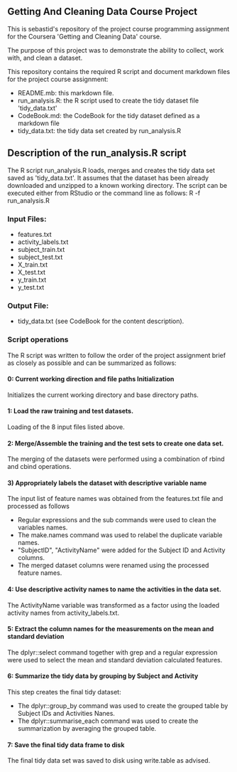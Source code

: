 ## Getting And Cleaning Data Course Project
This is sebastid's repository of the project course programming assignment for the Coursera 'Getting and Cleaning Data' course.

The purpose of this project was to demonstrate the ability to collect, work with, and clean a dataset.

This repository contains the required R script and document markdown files for the project course assignment:
* README.mb: this markdown file.
* run_analysis.R: the R script used to create the tidy dataset file 'tidy_data.txt'
* CodeBook.md: the CodeBook for the tidy dataset defined as a markdown file
* tidy_data.txt: the tidy data set created by run_analysis.R

## Description of the run_analysis.R script
The R script run_analysis.R loads, merges and creates the tidy data set saved as 'tidy_data.txt'.
It assumes that the dataset has been already downloaded and unzipped to a known working directory.
The script can be executed either from RStudio or the command line as follows:
R -f run_analysis.R

### Input Files: 
* features.txt
* activity_labels.txt
* subject_train.txt
* subject_test.txt
* X_train.txt
* X_test.txt
* y_train.txt
* y_test.txt

### Output File:
* tidy_data.txt (see CodeBook for the content description).

### Script operations
The R script was written to follow the order of the project assignment brief as closely as possible and can be summarized as follows:

#### 0: Current working direction and file paths Initialization 

Initializes the current working directory and base directory paths.

#### 1: Load the raw training and test datasets.

Loading of the 8 input files listed above.

#### 2: Merge/Assemble the training and the test sets to create one data set.

The merging of the datasets were performed using a combination of rbind and cbind operations.

#### 3) Appropriately labels the dataset with descriptive variable name
The input list of feature names was obtained from the features.txt file and processed as follows
* Regular expressions and the sub commands were used to clean the variables names.
* The make.names command was used to relabel the duplicate variable names.
* "SubjectID", "ActivityName" were added for the Subject ID  and Activity columns.
* The merged dataset columns were renamed using the processed feature names.

#### 4: Use descriptive activity names to name the activities in the data set.

The ActivityName variable was transformed as a factor using the loaded activity names from activity_labels.txt.

#### 5: Extract the column names for the measurements on the mean and standard deviation 

The dplyr::select command together with grep and a regular expression were used to select the mean and standard deviation calculated features.

#### 6: Summarize the tidy data by grouping by Subject and Activity

This step creates the final tidy dataset:
* The dplyr::group_by command was used to create the grouped table by Subject IDs and Activities Nanes.
* The dplyr::summarise_each command was used to create the summarization  by averaging the grouped table.

#### 7: Save the final tidy data frame to disk

The final tidy data set was saved to disk using write.table as advised.

